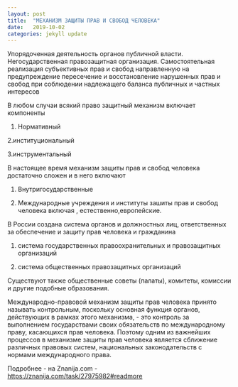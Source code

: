```yaml
---
layout: post
title:  "МЕХАНИЗМ ЗАЩИТЫ ПРАВ И СВОБОД ЧЕЛОВЕКА"
date:   2019-10-02
categories: jekyll update
---
```



Упорядоченная деятельность органов публичной власти. Негосударственная правозащитная организация. Самостоятельная реализация субъективных прав и свобод направленную на предупреждение пересечение и восстановление нарушенных прав и свобод при соблюдении надлежащего баланса публичных и частных интересов

В любом случаи всякий право защитный механизм включает компоненты

1. Нормативный

2.институциональный

3.инструментальный

В настоящее время механизм защиты прав и свобод человека достаточно сложен и в него включают

1. Внутригосударственные

2. Международные учреждения и институты зашиты прав и свобод человека включая , естественно,европейские.

В России создана система органов и должностных лиц, ответственных за обеспечение и защиту прав человека и гражданина

1. система государственных правоохранительных и правозащитных организаций

2. система общественных правозащитных организаций

Существуют также общественные советы (палаты), комитеты, комиссии и другие подобные образования.

Международно-правовой механизм защиты прав человека принято называть контрольным, поскольку основная функция органов, действующих в рамках этого механизма, - это контроль за выполнением государствами своих обязательств по международному праву, касающихся прав человека. Поэтому одним из важнейших процессов в механизме защиты прав человека является сближение различных правовых систем, национальных законодательств с нормами международного права.

Подробнее - на Znanija.com - https://znanija.com/task/27975982#readmore